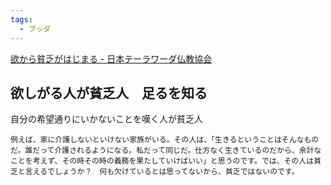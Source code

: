 ```yaml
---
tags:
  - ブッダ
---
```

[欲から貧乏がはじまる - 日本テーラワーダ仏教協会](https://j-theravada.com/dhamma/chienotobira/tobira107/)

## 欲しがる人が貧乏人　足るを知る

自分の希望通りにいかないことを嘆く人が貧乏人

```
例えば、家に介護しないといけない家族がいる。その人は、「生きるということはそんなものだ。誰だって介護されるようになる。私だって同じだ。仕方なく生きているのだから、余計なことを考えず、その時その時の義務を果たしていけばいい」と思うのです。では、その人は貧乏と言えるでしょうか？　何も欠けているとは思ってないから、貧乏ではないのです。
```


